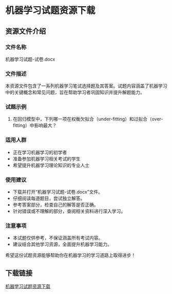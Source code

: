 # 机器学习试题资源下载

## 资源文件介绍

### 文件名称
机器学习试题-试卷.docx

### 文件描述
本资源文件包含了一系列机器学习笔试选择题及其答案。试题内容涵盖了机器学习中的关键概念和常见问题，旨在帮助学习者巩固知识并提升解题能力。

### 试题示例
1. 在回归模型中，下列哪一项在权衡欠拟合（under-fitting）和过拟合（over-fitting）中影响最大？

### 适用人群
- 正在学习机器学习的初学者
- 准备参加机器学习相关考试的学生
- 希望提升机器学习理论知识的专业人士

### 使用建议
- 下载并打开“机器学习试题-试卷.docx”文件。
- 仔细阅读每道题目，尝试独立解答。
- 参考答案部分，检查自己的解答是否正确。
- 针对错误或不理解的部分，查阅相关资料进行深入学习。

### 注意事项
- 本试题仅供参考，不保证涵盖所有考试内容。
- 建议结合其他学习资源，全面提升机器学习能力。

希望这份试题资源能够帮助你在机器学习的学习道路上取得进步！

## 下载链接

[机器学习试题资源下载](https://pan.quark.cn/s/5e39151cb103)